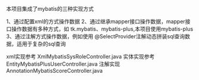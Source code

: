 本项目集成了mybatis的三种实现方式

1、通过配置xml的方式操作数据
2、通过继承mapper接口操作数据，mapper接口操作数据有多种方式，如 tk.mybatis、mybatis-plus,本项目使用mybatis-plus
3、通过注解方式操作数据，例如使用 @SelectProvider注解动态拼装sql查询数据，适用于复杂的sql查询

xml实现参考		XmlMybatisSysRoleController.java
实体实现参考	EntityMybatisPlusUserController.java
注解实现		AnnotationMybatisScoreController.java
